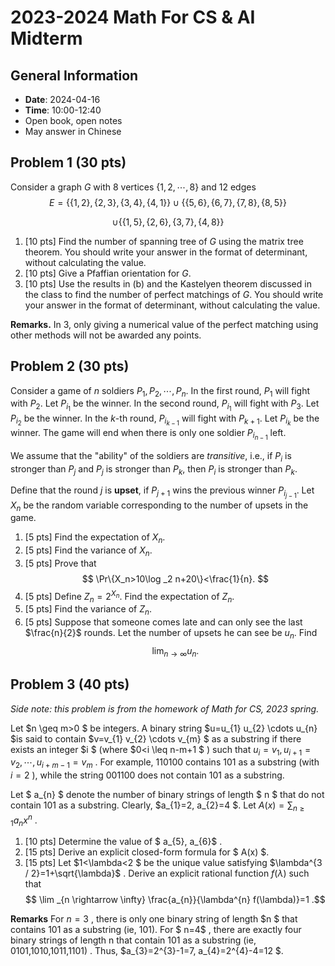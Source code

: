 # 2023-2024 Math For CS & AI Midterm
## General Information
- **Date**: 2024-04-16
- **Time**: 10:00-12:40
- Open book, open notes
- May answer in Chinese

## Problem 1 (30 pts)
Consider a graph $G$ with 8 vertices $\{1,2,\cdots,8\}$ and 12 edges 
$$
E=\{\{1,2\},\{2,3\},\{3,4\},\{4,1\}\}\cup \{\{5,6\},\{6,7\},\{7,8\},\{8,5\}\}
$$

$$
\cup \{\{1,5\},\{2,6\},\{3,7\},\{4,8\}\}
$$

1. [10 pts] Find the number of spanning tree of $G$ using the matrix tree theorem. You should write your answer in the format of determinant, without calculating the value.
2. [10 pts] Give a Pfaffian orientation for $G$.
3. [10 pts] Use the results in (b) and the Kastelyen theorem discussed in the class to find the number of perfect matchings of $G$. You should write your answer in the format of determinant, without calculating the value.

**Remarks.** In 3, only giving a numerical value of the perfect matching using other methods will not be awarded any points.

## Problem 2 (30 pts)
Consider a game of $n$ soldiers $P_1,P_2,\cdots,P_n$. In the first round, $P_1$ will fight with $P_2$. Let $P_{i_1}$ be the winner. In the second round, $P_{i_1}$ will fight with $P_3$. Let $P_{i_2}$ be the winner. In the $k$-th round, $P_{i_{k-1}}$ will fight with $P_{k+1}$. Let $P_{i_k}$ be the winner. The game will end when there is only one soldier $P_{i_{n-1}}$ left.

We assume that the "ability" of the soldiers are *transitive*, i.e., if $P_i$ is stronger than $P_j$ and $P_j$ is stronger than $P_k$, then $P_i$ is stronger than $P_k$.

Define that the round $j$ is **upset**, if $P_{j+1}$ wins the previous winner $P_{i_{j-1}}$. Let $X_n$ be the random variable corresponding to the number of upsets in the game.

1. [5 pts] Find the expectation of $X_n$.
2. [5 pts] Find the variance of $X_n$.
3. [5 pts] Prove that
$$
\Pr\{X_n>10\log _2 n+20\}<\frac{1}{n}.
$$
4. [5 pts] Define $Z_n=2^{X_n}$. Find the expectation of $Z_n$.
5. [5 pts] Find the variance of $Z_n$.
6. [5 pts] Suppose that someone comes late and can only see the last $\frac{n}{2}$ rounds. Let the number of upsets he can see be $u_n$. Find 
$$
\lim_{n\to \infty}u_n.
$$

## Problem 3 (40 pts)
*Side note: this problem is from the homework of Math for CS, 2023 spring.*

Let  $n \geq m>0 $ be integers. A binary string  $u=u_{1} u_{2} \cdots u_{n}  $is said to contain  $v=v_{1} v_{2} \cdots v_{m} $ as a substring if there exists an integer  $i $ (where  $0<i \leq n-m+1 $ ) such that  $u_{i}=v_{1}, u_{i+1}=v_{2}, \cdots, u_{i+m-1}=v_{m}$ . For example, 110100 contains 101 as a substring (with  $i=2$  ), while the string 001100 does not contain 101 as a substring.

Let $ a_{n} $ denote the number of binary strings of length $ n $ that do not contain 101 as a substring. Clearly,  $a_{1}=2, a_{2}=4 $. Let  $A(x)=\sum_{n \geq 1} a_{n} x^{n}$ .
1. [10 pts] Determine the value of $ a_{5}, a_{6}$ .
2. [15 pts] Derive an explicit closed-form formula for $ A(x) $.
3. [15 pts] Let  $1<\lambda<2 $ be the unique value satisfying  $\lambda^{3 / 2}=1+\sqrt{\lambda}$ . Derive an explicit rational function  $f(\lambda)$ such that
$$
\lim _{n \rightarrow \infty} \frac{a_{n}}{\lambda^{n} f(\lambda)}=1 .$$


**Remarks** For  $n=3$ , there is only one binary string of length  $n $ that contains 101 as a substring (ie, 101). For $ n=4$ , there are exactly four binary strings of length  n  that contain 101 as a substring (ie,  0101,1010,1011,1101) . Thus,  $a_{3}=2^{3}-1=7, a_{4}=2^{4}-4=12 $.